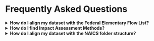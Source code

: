 # Frequently Asked Questions

<details>
 <summary><b>How do I align my dataset with the Federal Elementary Flow List?</b></summary>

All data on the Federal LCA Commons must use elementary flows that conform to the [Federal Elementary Flow List](https://cfpub.epa.gov/si/si_public_record_report.cfm?Lab=NRMRL&dirEntryId=347251).
For instructions on mapping your flows, see [here](https://github.com/USEPA/fedelemflowlist/wiki/Getting-Started-with-FEDEFL#mapping-a-dataset)
</details>

<details>
 <summary><b>How do I find Impact Assessment Methods?</b></summary>

Impact assessment methods aligned with the Federal Elementary Flow List (FEDEFL) and Federal LCA Commons data are available in two forms:
- [LCIA Methods without flows](https://www.lcacommons.gov/lcia-methods-without-flows): These JSON-LD files do not contain the flow objects, only the characterization factors. They can be downloaded and imported into any openLCA database. The no flows versions of methods must be imported on top of a database that contains flows, otherwise the methods will not appear in the database.
- LCIA Methods repositories: Repositories are available for TRACI2.1 and ReCiPe which contain the methods and all relevant flow objects. These repositories are useful for reviewing all characterization factors for flows in the FEDEFL
</details>

<details>
 <summary><b>How do I align my dataset with the NAICS folder structure?</b></summary>

All data on the Federal LCA Commons must use the North American Industry Classification System (NAICS) folder structure [NAICS - Census Bureau](https://www.census.gov/naics/).
To align new or existing processes and flows with NAICS, import the [Commons Core database](https://www.lcacommons.gov/lca-collaboration/Federal_LCA_Commons/Fed_Commons_core_database/datasets) to add the NAICS folder structure to your openLCA database and then organize flows and processes into the relevant folders. Use the NAICS Census Bureau link above to determine the appropriate 4 digit NAICS code. 
</details>
